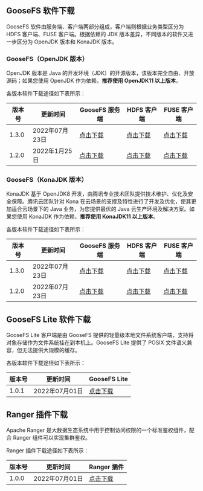 ## GooseFS 软件下载

GooseFS 软件由服务端、客户端两部分组成，客户端则根据业务类型区分为 HDFS 客户端、FUSE 客户端。根据依赖的 JDK 版本差异，不同版本的软件又进一步区分为 OpenJDK 版本和 KonaJDK 版本。

### GooseFS（OpenJDK 版本）

OpenJDK 版本是 Java 的开发环境（JDK）的开源版本，该版本完全自由、开放源码；如果您使用 OpenJDK 作为依赖，**推荐使用 OpenJDK11 以上版本**。

各版本软件下载途径如下表所示：

|版本号| 更新时间 | GooseFS 服务端 | HDFS 客户端 | FUSE 客户端|
| ------- | ---------- | -------------------- | ------------------- | -------------- |
| 1.3.0 | 2022年07月23日 | [点击下载](https://downloads.tencentgoosefs.cn/goosefs/1.3.0/release/goosefs-1.3.0-bin.tar.gz) | [点击下载](https://downloads.tencentgoosefs.cn/goosefs/1.3.0/release/goosefs-client-1.3.0-bin.tar.gz) | [点击下载](https://downloads.tencentgoosefs.cn/goosefs/1.3.0/release/goosefs-fuse-1.3.0-bin.tar.gz) |
| 1.2.0 | 2022年1月25日 | [点击下载](https://downloads.tencentgoosefs.cn/goosefs/1.2.0/release/goosefs-1.2.0-bin.tar.gz) | [点击下载](https://downloads.tencentgoosefs.cn/goosefs/1.2.0/release/goosefs-client-1.2.0-bin.tar.gz) | [点击下载](https://downloads.tencentgoosefs.cn/goosefs/1.2.0/release/goosefs-fuse-1.2.0-bin.tar) |

### GooseFS（KonaJDK 版本）
KonaJDK 基于 OpenJDK8 开发，由腾讯专业技术团队提供技术维护、优化及安全保障。腾讯云团队针对 Kona 在云场景的支撑及特性进行了开发及优化，使其更加适合云场景下的 Java 业务，为您提供最优的 Java 云生产环境及解决方案。如果您使用 KonaJDK 作为依赖，**推荐使用 KonaJDK11 以上版本**。

各版本软件下载途径如下表所示：

|版本号| 更新时间 | GooseFS 服务端 | HDFS 客户端 | FUSE 客户端|
| ------- | ---------- | -------------------- | ------------------- | -------------- |
| 1.3.0 | 2022年07月23日 | [点击下载](https://downloads.tencentgoosefs.cn/goosefs/1.3.0/release/goosefs-1.3.0-bin-konajdk11.tar.gz) | [点击下载](https://downloads.tencentgoosefs.cn/goosefs/1.3.0/release/goosefs-client-1.3.0-bin-konajdk11.tar.gz) | [点击下载](https://downloads.tencentgoosefs.cn/goosefs/1.3.0/release/goosefs-fuse-1.3.0-bin-konajdk11.tar.gz) |
| 1.2.0 | 2022年07月23日 | [点击下载](https://downloads.tencentgoosefs.cn/goosefs/1.2.0/release/goosefs-1.2.0-bin-konajdk11.tar) | [点击下载](https://downloads.tencentgoosefs.cn/goosefs/1.3.0/release/goosefs-client-1.2.0-bin-konajdk11.tar.gz) | [点击下载](https://downloads.tencentgoosefs.cn/goosefs/1.3.0/release/goosefs-fuse-1.2.0-bin-konajdk11.tar.gz) |

## GooseFS Lite 软件下载

GooseFS Lite 客户端是由 GooseFS 提供的轻量级本地文件系统客户端，支持将对象存储作为文件系统挂在到本机上。GooseFS Lite 提供了 POSIX 文件语义兼容，但无法提供大规模的缓存。

各版本软件下载途径如下表所示：

|版本号| 更新时间 | GooseFS Lite |
| --- | --- | --- |
| 1.0.1 | 2022年07月01日 | [点击下载](https://downloads.tencentgoosefs.cn/goosefs-lite/goosefs-lite-1.0.1.tar) |

## Ranger 插件下载

Apache Ranger 是大数据生态系统中用于控制访问权限的一个标准鉴权组件，配合 Ranger 组件可以实现集群鉴权。

Ranger 插件下载途径如下表所示：

|版本号| 更新时间 | Ranger 插件 |
| --- | --- | --- |
| 1.0.0 | 2022年07月01日 | [点击下载](https://downloads.tencentgoosefs.cn/extensions/ranger-plugin/1.0.0/release/ranger-goosefs-plugin-1.0.0.tar) |

